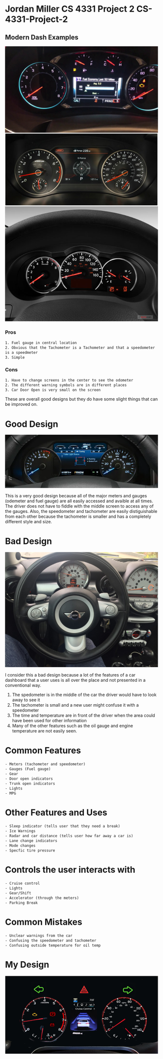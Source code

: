 # Jordan Miller CS 4331 Project 2 CS-4331-Project-2

## Modern Dash Examples ##

![Chevy malibu](./pics/chevymalibuDash.jpg)
![Kia](./pics/Stinger.jpg)
![Nissan](./pics/nissanimage.jpg)
### Pros ###
    1. Fuel gauge in central location
    2. Obvious that the Tachometer is a Tachometer and that a speedometer is a speedmeter
    3. Simple

### Cons ###
    1. Have to change screens in the center to see the odometer 
    2. The different warning symbols are in different places
    3. Car Door Open is very small on the screen
These are overall good designs but they do have some slight things that can be improved on.
# Good Design
![F150](./pics/f150Dash.webp)

This is a very good design because all of the major meters and gauges (odemeter and fuel gauge) are all easily accessed and avaible at all times. The driver does not have to fiddle with the middle screen to access any of the gauges. Also, the speedometer and tachometer are easily distiguishable from each other because the tachometer is smaller and has a completely different style and size.

# Bad Design 
![mini](./pics/baddash.png)

I consider this a bad design because a lot of the features of a car dashboard that a user uses is all over the place and not presented in a conventional way. 
1. The spedometer is in the middle of the car the driver would have to look away to see it 
2. The tachometer is small and a new user might confuse it with a speedometer
3. The time and temperature are in front of the driver when the area could have been used for other information
4. Many of the other features such as the oil gauge and engine temperature are not easily seen. 

# Common Features 
    - Meters (tachometer and speedometer)
    - Gauges (Fuel gauge)
    - Gear
    - Door open indicators
    - Trunk open indicators
    - Lights
    - MPG
# Other Features and Uses
    - Sleep indicator (tells user that they need a break)
    - Ice Warnings
    - Radar and car distance (tells user how far away a car is)
    - Lane change indicators
    - Mode changes 
    - Specfic tire pressure
# Controls the user interacts with 
    - Cruise control
    - Lights
    - Gear/Shift
    - Accelerator (through the meters)
    - Parking Break

# Common Mistakes
    - Unclear warnings from the car
    - Confusing the speedometer and tachometer
    - Confusing outside temperature for oil temp 

# My Design
 ![FinalImprovement](./pics/RAV4Final.png)
